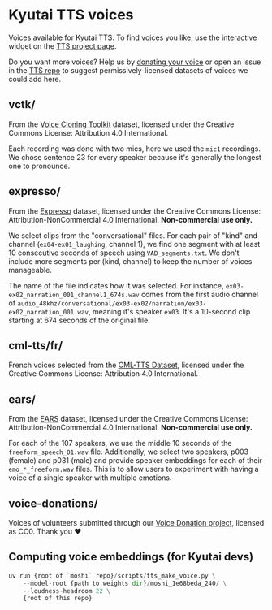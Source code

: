 # Kyutai TTS voices

Voices available for Kyutai TTS.
To find voices you like, use the interactive widget on the [TTS project page](https://kyutai.org/next/tts).

Do you want more voices?
Help us by [donating your voice](https://unmute.sh/voice-donation)
or open an issue in the [TTS repo](https://github.com/kyutai-labs/delayed-streams-modeling/) to suggest permissively-licensed datasets of voices we could add here.

## vctk/

From the [Voice Cloning Toolkit](https://datashare.ed.ac.uk/handle/10283/3443) dataset,
licensed under the Creative Commons License: Attribution 4.0 International.

Each recording was done with two mics, here we used the `mic1` recordings.
We chose sentence 23 for every speaker because it's generally the longest one to pronounce.

## expresso/

From the [Expresso](https://speechbot.github.io/expresso/) dataset,
licensed under the Creative Commons License: Attribution-NonCommercial 4.0 International.
**Non-commercial use only.**

We select clips from the "conversational" files.
For each pair of "kind" and channel (`ex04-ex01_laughing`, channel 1),
we find one segment with at least 10 consecutive seconds of speech using `VAD_segments.txt`.
We don't include more segments per (kind, channel) to keep the number of voices manageable.

The name of the file indicates how it was selected.
For instance, `ex03-ex02_narration_001_channel1_674s.wav` 
comes from the first audio channel of `audio_48khz/conversational/ex03-ex02/narration/ex03-ex02_narration_001.wav`,
meaning it's speaker `ex03`.
It's a 10-second clip starting at 674 seconds of the original file.

## cml-tts/fr/

French voices selected from the [CML-TTS Dataset](https://openslr.org/146/),
licensed under the Creative Commons License: Attribution 4.0 International.

## ears/

From the [EARS](https://sp-uhh.github.io/ears_dataset/) dataset,
licensed under the Creative Commons License: Attribution-NonCommercial 4.0 International.
**Non-commercial use only.**

For each of the 107 speakers, we use the middle 10 seconds of the `freeform_speech_01.wav` file.
Additionally, we select two speakers, p003 (female) and p031 (male) and provide speaker embeddings for each of their `emo_*_freeform.wav` files.
This is to allow users to experiment with having a voice of a single speaker with multiple emotions.

## voice-donations/

Voices of volunteers submitted through our [Voice Donation project](https://unmute.sh/voice-donation), licensed as CC0. Thank you ❤️

## Computing voice embeddings (for Kyutai devs)

```python
uv run {root of `moshi` repo}/scripts/tts_make_voice.py \
    --model-root {path to weights dir}/moshi_1e68beda_240/ \
    --loudness-headroom 22 \
    {root of this repo}
```

